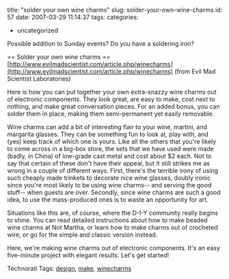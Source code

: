title: "solder your own wine charms"
slug: solder-your-own-wine-charms
id: 57
date: 2007-03-29 11:14:37
tags: 
categories: 
- uncategorized

Possible addition to Sunday events?  Do you have a soldering iron?

== Solder your own wine charms ==
  [http://www.evilmadscientist.com/article.php/winecharms](http://www.evilmadscientist.com/article.php/winecharms)
  (from Evil Mad Scientist Laboratories)

Here is how you can put together your own extra-snazzy wine charms out of electronic components. They look great, are easy to make, cost next to nothing, and make great conversation pieces. For an added bonus, you can solder them in place, making them semi-permanent yet easily removable.

Wine charms can add a bit of interesting flair to your wine, martini, and margarita glasses.  They can be something fun to look at, play with, and (yes) keep track of which one is yours.
Like all the others that you're likely to come across in a big-box store, the sets that we have used were made (badly, in China) of low-grade cast metal and cost about $2 each.   Not to say that certain of these don't have their appeal, but it still strikes me as wrong in a couple of different ways.
First, there's the terrible irony of using such cheaply made trinkets to decorate nice wine glasses, doubly ironic since you're most likely to be using wine charms-- and serving the good stuff-- when guests are over.  Secondly, since wine charms are such a good idea, to use the mass-produced ones is to waste an opportunity for art.

Situations like this are, of course, where the D-I-Y community really begins to shine.  You can read detailed instructions about how to make beaded wine charms at Not Martha, or learn how to make charms out of crocheted wire, or go for the
simple and classic version instead.

Here, we're making wine charms out of electronic components.  It's an easy five-minute project with elegant results.  Let's get started!

<!-- technorati tags start -->

Technorati Tags: [design](http://www.technorati.com/tag/design), [make](http://www.technorati.com/tag/make), [winecharms](http://www.technorati.com/tag/winecharms)
<!-- technorati tags end -->
